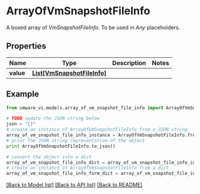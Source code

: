# ArrayOfVmSnapshotFileInfo

A boxed array of *VmSnapshotFileInfo*. To be used in *Any* placeholders. 

## Properties
Name | Type | Description | Notes
------------ | ------------- | ------------- | -------------
**value** | [**List[VmSnapshotFileInfo]**](VmSnapshotFileInfo.md) |  | 

## Example

```python
from vmware_vi.models.array_of_vm_snapshot_file_info import ArrayOfVmSnapshotFileInfo

# TODO update the JSON string below
json = "{}"
# create an instance of ArrayOfVmSnapshotFileInfo from a JSON string
array_of_vm_snapshot_file_info_instance = ArrayOfVmSnapshotFileInfo.from_json(json)
# print the JSON string representation of the object
print ArrayOfVmSnapshotFileInfo.to_json()

# convert the object into a dict
array_of_vm_snapshot_file_info_dict = array_of_vm_snapshot_file_info_instance.to_dict()
# create an instance of ArrayOfVmSnapshotFileInfo from a dict
array_of_vm_snapshot_file_info_form_dict = array_of_vm_snapshot_file_info.from_dict(array_of_vm_snapshot_file_info_dict)
```
[[Back to Model list]](../README.md#documentation-for-models) [[Back to API list]](../README.md#documentation-for-api-endpoints) [[Back to README]](../README.md)


